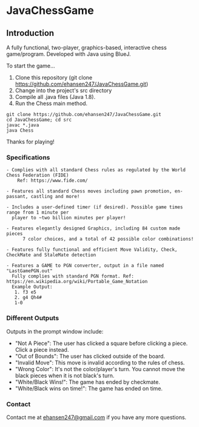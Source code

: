 # JavaChessGame

## Introduction
A fully functional, two-player, graphics-based, interactive chess game/program. Developed with Java using BlueJ.

To start the game...
1) Clone this repository (git clone https://github.com/ehansen247/JavaChessGame.git)
2) Change into the project's src directory 
3) Compile all .java files (Java 1.8).
4) Run the Chess main method.  

```
git clone https://github.com/ehansen247/JavaChessGame.git  
cd JavaChessGame; cd src  
javac *.java  
java Chess  
```

Thanks for playing!

### Specifications

	- Complies with all standard Chess rules as regulated by the World Chess Federation (FIDE)
		Ref: https://www.fide.com/

	- Features all standard Chess moves including pawn promotion, en-passant, castling and more!

	- Includes a user-defined timer (if desired). Possible game times range from 1 minute per 
	  player to ~two billion minutes per player!

	- Features elegantly designed Graphics, including 84 custom made pieces
          7 color choices, and a total of 42 possible color combinations!
	
	- Features fully functional and efficient Move Validity, Check, CheckMate and StaleMate detection
	
	- Features a GAME to PGN converter, output in a file named "LastGamePGN.out"
	  Fully complies with standard PGN format. Ref: https://en.wikipedia.org/wiki/Portable_Game_Notation
	  Example Output:
	   1. f3 e5
	   2. g4 Qh4#
	   1-0
	  
	
### Different Outputs
Outputs in the prompt window include:

  - "Not A Piece": The user has clicked a square before clicking a piece. Click a piece instead.   
  - "Out of Bounds": The user has clicked outside of the board.    
  - "Invalid Move": This move is invalid according to the rules of chess.   
  - "Wrong Color": It's not the color/player's turn. You cannot move the black pieces when it is not black's turn.   
  - "White/Black Wins!": The game has ended by checkmate.    
  - "White/Black wins on time!": The game has ended on time.    


### Contact
Contact me at ehansen247@gmail.com if you have any more questions.
